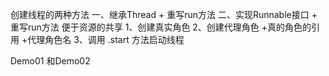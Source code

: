 创建线程的两种方法
一、继承Thread + 重写run方法
二、实现Runnable接口 + 重写run方法   便于资源的共享
	1、创建真实角色
	2、创建代理角色 +真的角色的引用 +代理角色名
	3、调用 .start 方法启动线程

Demo01 和Demo02
